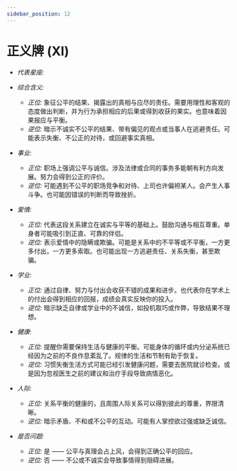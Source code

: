 ```yaml
---
sidebar_position: 12
---
```


# 正义牌 (XI)
- *代表星座:* 
- *综合含义:* 
  - *正位:* 象征公平的结果、揭露出的真相与应尽的责任。需要用理性和客观的态度做出判断，并为行为承担相应的后果或得到收获的果实。也意味着因果报应与平衡。
  - *逆位:* 暗示不诚实不公平的结果、带有偏见的观点或当事人在逃避责任。可能表示失衡、不公正的对待，或回避事实真相。

- *事业:* 
  - *正位:* 职场上强调公平与诚信。涉及法律或合同的事务多能朝有利方向发展。努力会得到公正的评价。
  - *逆位:* 可能遇到不公平的职场竞争和对待、上司也许偏袒某人。会产生人事斗争。也可能因错误的判断而导致挫折。
- *爱情:* 
  - *正位:* 代表这段关系建立在诚实与平等的基础上。鼓励沟通与相互尊重。单身者可能吸引到正直、可靠的伴侣。
  - *逆位:* 表示爱情中的隐瞒或欺骗。可能是关系中的不平等或不平衡，一方更多付出，一方更多索取。也可能出现一方逃避责任、关系失衡，甚至欺骗。
- *学业:* 
  - *正位:* 通过自律、努力与付出会收获不错的成果和进步。也代表你在学术上的付出会得到相应的回报，成绩会真实反映你的投入。
  - *逆位:* 暗示缺乏自律或学业中的不诚信，如投机取巧或作弊，导致结果不理想。
- *健康:* 
  - *正位:* 提醒你需要保持生活与健康的平衡。可能身体的循环或内分泌系统已经因为之前的不良作息紊乱了。规律的生活和节制有助于恢复。
  - *逆位:* 习惯失衡生活方式可能已经引发健康问题，需要去医院就诊检查。或是因为忽视医生之前的建议和治疗手段导致病情恶化。
- *人际:* 
  - *正位:* 关系平衡的健康的，且周围人际关系可以得到彼此的尊重，界限清晰。
  - *逆位:* 暗示矛盾、不和或不公平的互动。可能有人掌控欲过强或缺乏诚信。

    
- *是否问题:* 
  - *正位:* 是 —— 公平与真理会占上风，会得到正确公平的回应。
  - *逆位:* 否 —— 不公或不诚实会导致事情得到阻碍进展。
